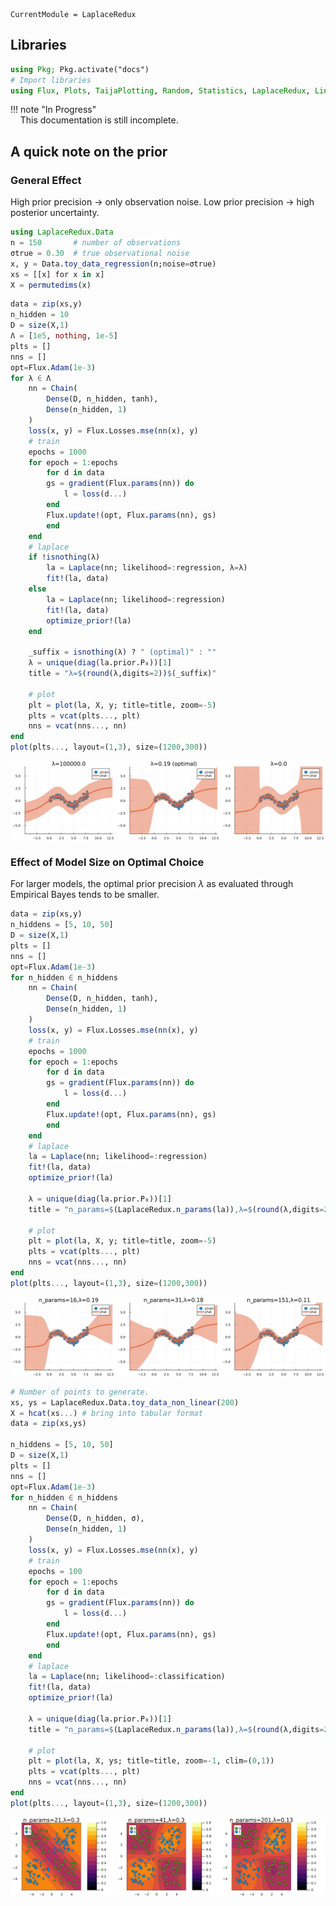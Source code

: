 

``` @meta
CurrentModule = LaplaceRedux
```

## Libraries

``` julia
using Pkg; Pkg.activate("docs")
# Import libraries
using Flux, Plots, TaijaPlotting, Random, Statistics, LaplaceRedux, LinearAlgebra
```

!!! note "In Progress"  
    This documentation is still incomplete.

## A quick note on the prior

### General Effect

High prior precision $\rightarrow$ only observation noise. Low prior precision $\rightarrow$ high posterior uncertainty.

``` julia
using LaplaceRedux.Data
n = 150       # number of observations
σtrue = 0.30  # true observational noise
x, y = Data.toy_data_regression(n;noise=σtrue)
xs = [[x] for x in x]
X = permutedims(x)
```

``` julia
data = zip(xs,y)
n_hidden = 10
D = size(X,1)
Λ = [1e5, nothing, 1e-5]
plts = []
nns = []
opt=Flux.Adam(1e-3)
for λ ∈ Λ
    nn = Chain(
        Dense(D, n_hidden, tanh),
        Dense(n_hidden, 1)
    )  
    loss(x, y) = Flux.Losses.mse(nn(x), y)
    # train
    epochs = 1000
    for epoch = 1:epochs
        for d in data
        gs = gradient(Flux.params(nn)) do
            l = loss(d...)
        end
        Flux.update!(opt, Flux.params(nn), gs)
        end
    end
    # laplace
    if !isnothing(λ)
        la = Laplace(nn; likelihood=:regression, λ=λ)
        fit!(la, data)  
    else
        la = Laplace(nn; likelihood=:regression)
        fit!(la, data)  
        optimize_prior!(la)
    end
    
    _suffix = isnothing(λ) ? " (optimal)" : ""
    λ = unique(diag(la.prior.P₀))[1]
    title = "λ=$(round(λ,digits=2))$(_suffix)"

    # plot 
    plt = plot(la, X, y; title=title, zoom=-5)
    plts = vcat(plts..., plt)
    nns = vcat(nns..., nn)
end
plot(plts..., layout=(1,3), size=(1200,300))
```

![](prior_files/figure-commonmark/cell-4-output-1.svg)

### Effect of Model Size on Optimal Choice

For larger models, the optimal prior precision $\lambda$ as evaluated through Empirical Bayes tends to be smaller.

``` julia
data = zip(xs,y)
n_hiddens = [5, 10, 50]
D = size(X,1)
plts = []
nns = []
opt=Flux.Adam(1e-3)
for n_hidden ∈ n_hiddens
    nn = Chain(
        Dense(D, n_hidden, tanh),
        Dense(n_hidden, 1)
    )  
    loss(x, y) = Flux.Losses.mse(nn(x), y)
    # train
    epochs = 1000
    for epoch = 1:epochs
        for d in data
        gs = gradient(Flux.params(nn)) do
            l = loss(d...)
        end
        Flux.update!(opt, Flux.params(nn), gs)
        end
    end
    # laplace
    la = Laplace(nn; likelihood=:regression)
    fit!(la, data)  
    optimize_prior!(la)
    
    λ = unique(diag(la.prior.P₀))[1]
    title = "n_params=$(LaplaceRedux.n_params(la)),λ=$(round(λ,digits=2))"

    # plot 
    plt = plot(la, X, y; title=title, zoom=-5)
    plts = vcat(plts..., plt)
    nns = vcat(nns..., nn)
end
plot(plts..., layout=(1,3), size=(1200,300))
```

![](prior_files/figure-commonmark/cell-5-output-1.svg)

``` julia
# Number of points to generate.
xs, ys = LaplaceRedux.Data.toy_data_non_linear(200)
X = hcat(xs...) # bring into tabular format
data = zip(xs,ys)

n_hiddens = [5, 10, 50]
D = size(X,1)
plts = []
nns = []
opt=Flux.Adam(1e-3)
for n_hidden ∈ n_hiddens
    nn = Chain(
        Dense(D, n_hidden, σ),
        Dense(n_hidden, 1)
    )  
    loss(x, y) = Flux.Losses.mse(nn(x), y)
    # train
    epochs = 100
    for epoch = 1:epochs
        for d in data
        gs = gradient(Flux.params(nn)) do
            l = loss(d...)
        end
        Flux.update!(opt, Flux.params(nn), gs)
        end
    end
    # laplace
    la = Laplace(nn; likelihood=:classification)
    fit!(la, data)  
    optimize_prior!(la)
    
    λ = unique(diag(la.prior.P₀))[1]
    title = "n_params=$(LaplaceRedux.n_params(la)),λ=$(round(λ,digits=2))"

    # plot 
    plt = plot(la, X, ys; title=title, zoom=-1, clim=(0,1))
    plts = vcat(plts..., plt)
    nns = vcat(nns..., nn)
end
plot(plts..., layout=(1,3), size=(1200,300))
```

![](prior_files/figure-commonmark/cell-6-output-1.svg)
